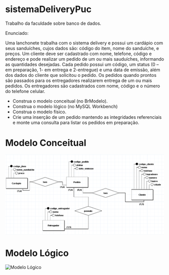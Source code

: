 # sistemaDeliveryPuc
Trabalho da faculdade sobre banco de dados.

Enunciado:

Uma lanchonete trabalha com o sistema delivery e possui um cardápio com seus sanduíches, cujos dados são: código do item, nome do sanduíche, e preços. Um cliente deve ser cadastrado com nome, telefone, código e endereço e pode realizar um pedido de um ou mais sauduíches, informando as quantidades desejadas. Cada pedido possui um código, um status (0 – em preparação, 1- em entrega e 2-entregue) e uma data de emissão, além dos dados do cliente que solicitou o pedido. Os pedidos quando prontos são passados para os entregadores realizarem entrega de um ou mais pedidos. Os entregadores são cadastrados com nome, código e o número do telefone celular.

- Construa o modelo conceitual (no BrModelo).
- Construa o modelo lógico (no MySQL Workbench)
- Construa o modelo físico.
- Crie uma inserção de um pedido mantendo as integridades referenciais e monte uma consulta para listar os pedidos em preparação.

# Modelo Conceitual
<img src="https://github.com/DaniellPacheco/sistemaDeliveryPuc/blob/main/modelos/Modelo%20Conceitual.PNG" alt="Modelo Conceitual"/>

# Modelo Lógico
<img src="https://github.com/DaniellPacheco/sistemaDeliveryPuc/blob/main/modelos/Modelo%20L%C3%B3gico.PNG" alt="Modelo Lógico"/>